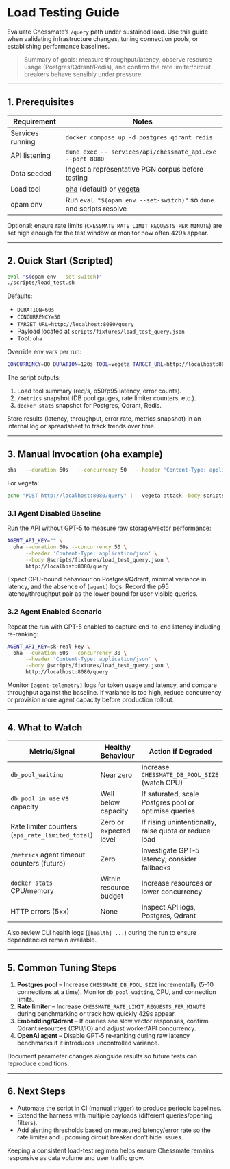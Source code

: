 # Load Testing Guide

Evaluate Chessmate’s `/query` path under sustained load. Use this guide when validating infrastructure changes, tuning connection pools, or establishing performance baselines.

> Summary of goals: measure throughput/latency, observe resource usage (Postgres/Qdrant/Redis), and confirm the rate limiter/circuit breakers behave sensibly under pressure.

---

## 1. Prerequisites

| Requirement | Notes |
| --- | --- |
| Services running | `docker compose up -d postgres qdrant redis` |
| API listening | `dune exec -- services/api/chessmate_api.exe --port 8080` |
| Data seeded | Ingest a representative PGN corpus before testing |
| Load tool | [oha](https://github.com/hatoo/oha) (default) or [vegeta](https://github.com/tsenart/vegeta) |
| opam env | Run `eval "$(opam env --set-switch)"` so `dune` and scripts resolve |

Optional: ensure rate limits (`CHESSMATE_RATE_LIMIT_REQUESTS_PER_MINUTE`) are set high enough for the test window or monitor how often 429s appear.

---

## 2. Quick Start (Scripted)

```sh
eval "$(opam env --set-switch)"
./scripts/load_test.sh
```

Defaults:
- `DURATION=60s`
- `CONCURRENCY=50`
- `TARGET_URL=http://localhost:8080/query`
- Payload located at `scripts/fixtures/load_test_query.json`
- Tool: `oha`

Override env vars per run:
```sh
CONCURRENCY=80 DURATION=120s TOOL=vegeta TARGET_URL=http://localhost:8080/query   ./scripts/load_test.sh
```

The script outputs:
1. Load tool summary (req/s, p50/p95 latency, error counts).
2. `/metrics` snapshot (DB pool gauges, rate limiter counters, etc.).
3. `docker stats` snapshot for Postgres, Qdrant, Redis.

Store results (latency, throughput, error rate, metrics snapshot) in an internal log or spreadsheet to track trends over time.

---

## 3. Manual Invocation (oha example)

```sh
oha   --duration 60s   --concurrency 50   --header 'Content-Type: application/json'   --body @scripts/fixtures/load_test_query.json   http://localhost:8080/query
```

For vegeta:
```sh
echo "POST http://localhost:8080/query" |   vegeta attack -body scripts/fixtures/load_test_query.json -header "Content-Type: application/json"     -duration=60s -rate=0 -max-workers=50 | vegeta report
```

### 3.1 Agent Disabled Baseline

Run the API without GPT-5 to measure raw storage/vector performance:

```sh
AGENT_API_KEY="" \
  oha --duration 60s --concurrency 50 \
      --header 'Content-Type: application/json' \
      --body @scripts/fixtures/load_test_query.json \
      http://localhost:8080/query
```

Expect CPU-bound behaviour on Postgres/Qdrant, minimal variance in latency, and the absence of `[agent]` logs. Record the p95 latency/throughput pair as the lower bound for user-visible queries.

### 3.2 Agent Enabled Scenario

Repeat the run with GPT-5 enabled to capture end-to-end latency including re-ranking:

```sh
AGENT_API_KEY=sk-real-key \
  oha --duration 60s --concurrency 30 \
      --header 'Content-Type: application/json' \
      --body @scripts/fixtures/load_test_query.json \
      http://localhost:8080/query
```

Monitor `[agent-telemetry]` logs for token usage and latency, and compare throughput against the baseline. If variance is too high, reduce concurrency or provision more agent capacity before production rollout.

---

## 4. What to Watch

| Metric/Signal | Healthy Behaviour | Action if Degraded |
| --- | --- | --- |
| `db_pool_waiting` | Near zero | Increase `CHESSMATE_DB_POOL_SIZE` (watch CPU) |
| `db_pool_in_use` vs capacity | Well below capacity | If saturated, scale Postgres pool or optimise queries |
| Rate limiter counters (`api_rate_limited_total`) | Zero or expected level | If rising unintentionally, raise quota or reduce load |
| `/metrics` agent timeout counters (future) | Zero | Investigate GPT‑5 latency; consider fallbacks |
| `docker stats` CPU/memory | Within resource budget | Increase resources or lower concurrency |
| HTTP errors (5xx) | None | Inspect API logs, Postgres, Qdrant |

Also review CLI health logs (`[health] ...`) during the run to ensure dependencies remain available.

---

## 5. Common Tuning Steps

1. **Postgres pool** – Increase `CHESSMATE_DB_POOL_SIZE` incrementally (5–10 connections at a time). Monitor `db_pool_waiting`, CPU, and connection limits.
2. **Rate limiter** – Increase `CHESSMATE_RATE_LIMIT_REQUESTS_PER_MINUTE` during benchmarking or track how quickly 429s appear.
3. **Embedding/Qdrant** – If queries see slow vector responses, confirm Qdrant resources (CPU/IO) and adjust worker/API concurrency.
4. **OpenAI agent** – Disable GPT‑5 re-ranking during raw latency benchmarks if it introduces uncontrolled variance.

Document parameter changes alongside results so future tests can reproduce conditions.

---

## 6. Next Steps

- Automate the script in CI (manual trigger) to produce periodic baselines.
- Extend the harness with multiple payloads (different queries/opening filters).
- Add alerting thresholds based on measured latency/error rate so the rate limiter and upcoming circuit breaker don’t hide issues.

Keeping a consistent load-test regimen helps ensure Chessmate remains responsive as data volume and user traffic grow.
